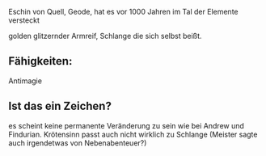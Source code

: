Eschin von Quell, Geode, hat es vor 1000 Jahren im Tal der Elemente versteckt

golden glitzernder Armreif, Schlange die sich selbst beißt.

## Fähigkeiten: 
Antimagie

## Ist das ein Zeichen? 
es scheint keine permanente Veränderung zu sein wie bei Andrew und Findurian. Krötensinn passt auch nicht wirklich zu Schlange (Meister sagte auch irgendetwas von Nebenabenteuer?)